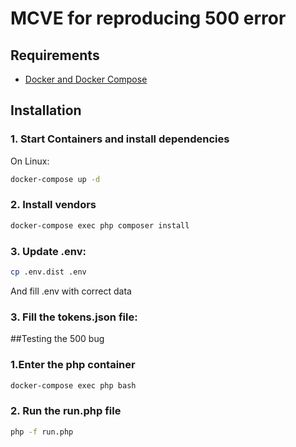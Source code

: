 MCVE for reproducing 500 error
==========
## Requirements

* [Docker and Docker Compose](https://docs.docker.com/engine/installation)

## Installation

### 1. Start Containers and install dependencies 
On Linux:
```bash
docker-compose up -d
```
### 2. Install vendors
```bash
docker-compose exec php composer install
```
### 3. Update .env:
```bash
cp .env.dist .env
```
And fill .env with correct data

### 3. Fill the tokens.json file:

##Testing the 500 bug
### 1.Enter the php container
```bash
docker-compose exec php bash
```
### 2. Run the run.php file
```bash
php -f run.php
```
